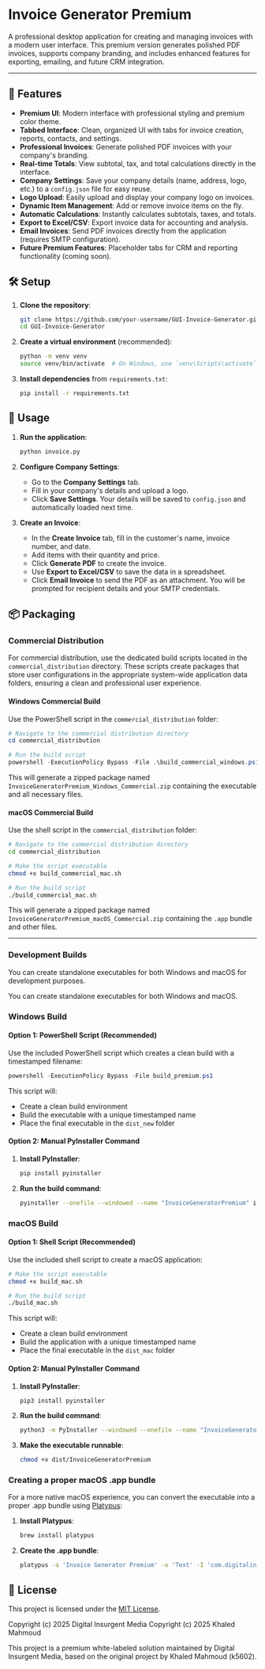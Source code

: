 # Invoice Generator Premium

A professional desktop application for creating and managing invoices with a modern user interface. This premium version generates polished PDF invoices, supports company branding, and includes enhanced features for exporting, emailing, and future CRM integration.


---

## 🚀 Features

- **Premium UI**: Modern interface with professional styling and premium color theme.
- **Tabbed Interface**: Clean, organized UI with tabs for invoice creation, reports, contacts, and settings.
- **Professional Invoices**: Generate polished PDF invoices with your company's branding.
- **Real-time Totals**: View subtotal, tax, and total calculations directly in the interface.
- **Company Settings**: Save your company details (name, address, logo, etc.) to a `config.json` file for easy reuse.
- **Logo Upload**: Easily upload and display your company logo on invoices.
- **Dynamic Item Management**: Add or remove invoice items on the fly.
- **Automatic Calculations**: Instantly calculates subtotals, taxes, and totals.
- **Export to Excel/CSV**: Export invoice data for accounting and analysis.
- **Email Invoices**: Send PDF invoices directly from the application (requires SMTP configuration).
- **Future Premium Features**: Placeholder tabs for CRM and reporting functionality (coming soon).

## 🛠️ Setup

1.  **Clone the repository**:
    ```bash
    git clone https://github.com/your-username/GUI-Invoice-Generator.git
    cd GUI-Invoice-Generator
    ```

2.  **Create a virtual environment** (recommended):
    ```bash
    python -m venv venv
    source venv/bin/activate  # On Windows, use `venv\Scripts\activate`
    ```

3.  **Install dependencies** from `requirements.txt`:
    ```bash
    pip install -r requirements.txt
    ```

## 🚀 Usage

1.  **Run the application**:
    ```bash
    python invoice.py
    ```

2.  **Configure Company Settings**:
    - Go to the **Company Settings** tab.
    - Fill in your company's details and upload a logo.
    - Click **Save Settings**. Your details will be saved to `config.json` and automatically loaded next time.

3.  **Create an Invoice**:
    - In the **Create Invoice** tab, fill in the customer's name, invoice number, and date.
    - Add items with their quantity and price.
    - Click **Generate PDF** to create the invoice.
    - Use **Export to Excel/CSV** to save the data in a spreadsheet.
    - Click **Email Invoice** to send the PDF as an attachment. You will be prompted for recipient details and your SMTP credentials.

## 📦 Packaging

### Commercial Distribution

For commercial distribution, use the dedicated build scripts located in the `commercial_distribution` directory. These scripts create packages that store user configurations in the appropriate system-wide application data folders, ensuring a clean and professional user experience.

#### Windows Commercial Build

Use the PowerShell script in the `commercial_distribution` folder:

```powershell
# Navigate to the commercial distribution directory
cd commercial_distribution

# Run the build script
powershell -ExecutionPolicy Bypass -File .\build_commercial_windows.ps1
```

This will generate a zipped package named `InvoiceGeneratorPremium_Windows_Commercial.zip` containing the executable and all necessary files.

#### macOS Commercial Build

Use the shell script in the `commercial_distribution` folder:

```bash
# Navigate to the commercial distribution directory
cd commercial_distribution

# Make the script executable
chmod +x build_commercial_mac.sh

# Run the build script
./build_commercial_mac.sh
```

This will generate a zipped package named `InvoiceGeneratorPremium_macOS_Commercial.zip` containing the `.app` bundle and other files.

---

### Development Builds

You can create standalone executables for both Windows and macOS for development purposes.

You can create standalone executables for both Windows and macOS.

### Windows Build

#### Option 1: PowerShell Script (Recommended)

Use the included PowerShell script which creates a clean build with a timestamped filename:

```powershell
powershell -ExecutionPolicy Bypass -File build_premium.ps1
```

This script will:
- Create a clean build environment
- Build the executable with a unique timestamped name
- Place the final executable in the `dist_new` folder

#### Option 2: Manual PyInstaller Command

1. **Install PyInstaller**:
   ```bash
   pip install pyinstaller
   ```

2. **Run the build command**:
   ```bash
   pyinstaller --onefile --windowed --name "InvoiceGeneratorPremium" invoice.py
   ```

### macOS Build

#### Option 1: Shell Script (Recommended)

Use the included shell script to create a macOS application:

```bash
# Make the script executable
chmod +x build_mac.sh

# Run the build script
./build_mac.sh
```

This script will:
- Create a clean build environment
- Build the application with a unique timestamped name
- Place the final executable in the `dist_mac` folder

#### Option 2: Manual PyInstaller Command

1. **Install PyInstaller**:
   ```bash
   pip3 install pyinstaller
   ```

2. **Run the build command**:
   ```bash
   python3 -m PyInstaller --windowed --onefile --name "InvoiceGeneratorPremium" invoice.py
   ```

3. **Make the executable runnable**:
   ```bash
   chmod +x dist/InvoiceGeneratorPremium
   ```

### Creating a proper macOS .app bundle

For a more native macOS experience, you can convert the executable into a proper .app bundle using [Platypus](https://sveinbjorn.org/platypus):

1. **Install Platypus**:
   ```bash
   brew install platypus
   ```

2. **Create the .app bundle**:
   ```bash
   platypus -a 'Invoice Generator Premium' -o 'Text' -I 'com.digitalinsurgent.invoicegenerator' -f dist_mac/InvoiceGeneratorPremium -i app_icon.png -y dist_mac/InvoiceGeneratorPremium.app
   ```

## 📜 License

This project is licensed under the [MIT License](LICENSE).

Copyright (c) 2025 Digital Insurgent Media
Copyright (c) 2025 Khaled Mahmoud

This project is a premium white-labeled solution maintained by Digital Insurgent Media, based on the original project by Khaled Mahmoud (k5602).
